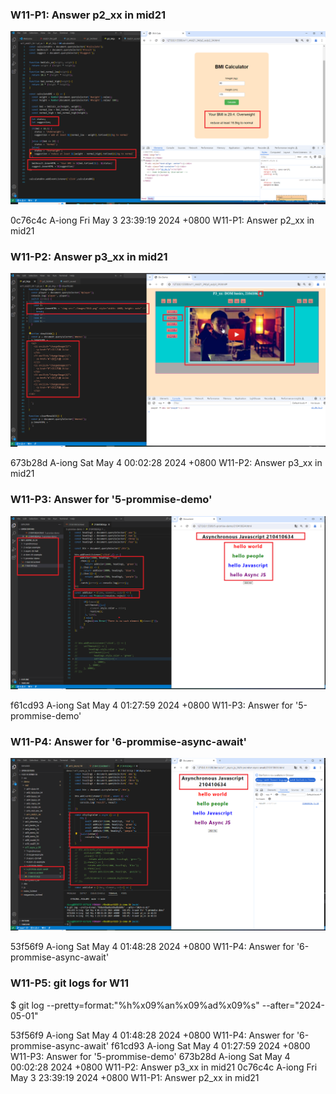 ### W11-P1: Answer p2_xx in mid21
 
![](w11-p1.png)
 
0c76c4c A-iong  Fri May 3 23:39:19 2024 +0800   W11-P1: Answer p2_xx in mid21

 ### W11-P2: Answer p3_xx in mid21
 
![](w11-p2.png)

673b28d A-iong  Sat May 4 00:02:28 2024 +0800   W11-P2: Answer p3_xx in mid21

### W11-P3: Answer for '5-prommise-demo'

![](w11-p3.png)

f61cd93 A-iong  Sat May 4 01:27:59 2024 +0800   W11-P3: Answer for '5-prommise-demo'

### W11-P4: Answer for '6-prommise-async-await'
 
![](w11-p4.png)
 

53f56f9 A-iong  Sat May 4 01:48:28 2024 +0800   W11-P4: Answer for '6-prommise-async-await'

### W11-P5: git logs for W11

$ git log --pretty=format:"%h%x09%an%x09%ad%x09%s" --after="2024-05-01"

53f56f9 A-iong  Sat May 4 01:48:28 2024 +0800   W11-P4: Answer for '6-prommise-async-await'
f61cd93 A-iong  Sat May 4 01:27:59 2024 +0800   W11-P3: Answer for '5-prommise-demo'
673b28d A-iong  Sat May 4 00:02:28 2024 +0800   W11-P2: Answer p3_xx in mid21
0c76c4c A-iong  Fri May 3 23:39:19 2024 +0800   W11-P1: Answer p2_xx in mid21